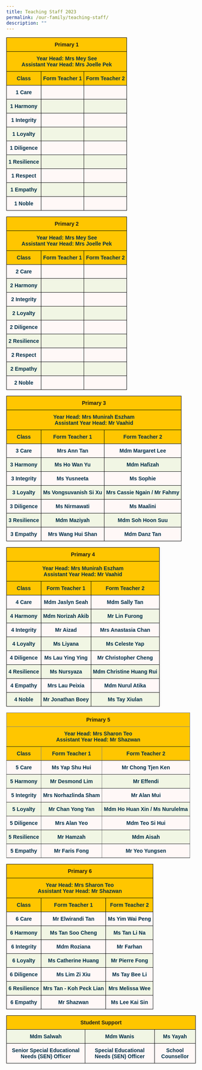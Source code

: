 ```yaml
---
title: Teaching Staff 2023
permalink: /our-family/teaching-staff/
description: ""
---
```


<style type="text/css">
.tg  {border-collapse:collapse;border-spacing:0;}
.tg td{border-color:black;border-style:solid;border-width:1px;font-family:Arial, sans-serif;font-size:14px;
  overflow:hidden;padding:10px 5px;word-break:normal;}
.tg th{border-color:black;border-style:solid;border-width:1px;font-family:Arial, sans-serif;font-size:14px;
  font-weight:normal;overflow:hidden;padding:10px 5px;word-break:normal;}
.tg .tg-0jnx{background-color:#ffc600;text-align:center;vertical-align:top}
.tg .tg-3uba{background-color:#FFC600;color:#002D46;font-weight:bold;text-align:center;vertical-align:top}
.tg .tg-7vye{background-color:#FFF8F7;color:#002D46;font-weight:bold;text-align:center;vertical-align:top}
.tg .tg-0ynh{background-color:#F1F6E4;color:#002D46;font-weight:bold;text-align:center;vertical-align:top}
</style>
<table class="tg">
<thead>
  <tr>
    <th class="tg-0jnx" colspan="3"><span style="font-weight:bold">Primary 1</span></th>
  </tr>
</thead>
<tbody>
  <tr>
    <td class="tg-3uba" colspan="3"><span style="font-weight:bold;color:#002D46;background-color:#FFC600">Year Head: Mrs Mey See</span><br><span style="font-weight:bold;color:#002D46;background-color:#FFC600">Assistant Year Head: Mrs Joelle Pek</span><br></td>
  </tr>
  <tr>
    <td class="tg-3uba"><span style="font-weight:bold;color:#002D46;background-color:#FFC600">Class</span></td>
    <td class="tg-3uba"><span style="font-weight:bold;color:#002D46;background-color:#FFC600">Form Teacher 1</span></td>
    <td class="tg-3uba"><span style="font-weight:bold;color:#002D46;background-color:#FFC600">Form Teacher 2</span></td>
  </tr>
  <tr>
    <td class="tg-7vye">1 Care<br></td>
    <td class="tg-7vye"></td>
    <td class="tg-7vye"></td>
  </tr>
  <tr>
    <td class="tg-0ynh">1 Harmony<br></td>
    <td class="tg-0ynh"><br></td>
    <td class="tg-0ynh"></td>
  </tr>
  <tr>
    <td class="tg-7vye">1 Integrity<br></td>
    <td class="tg-7vye"></td>
    <td class="tg-7vye"></td>
  </tr>
  <tr>
    <td class="tg-0ynh">1 Loyalty<br></td>
    <td class="tg-0ynh"><br></td>
    <td class="tg-0ynh"><br></td>
  </tr>
  <tr>
    <td class="tg-7vye">1 Diligence<br></td>
    <td class="tg-7vye"></td>
    <td class="tg-7vye"></td>
  </tr>
  <tr>
    <td class="tg-0ynh">1 Resilience<br></td>
    <td class="tg-0ynh"></td>
    <td class="tg-0ynh"><br></td>
  </tr>
  <tr>
    <td class="tg-7vye">1 Respect<br></td>
    <td class="tg-7vye"><br></td>
    <td class="tg-7vye"></td>
  </tr>
  <tr>
    <td class="tg-0ynh"> 1 Empathy</td>
    <td class="tg-0ynh"> <br></td>
    <td class="tg-0ynh"> </td>
	</tr>
  <tr>
    <td class="tg-7vye">1 Noble<br></td>
    <td class="tg-7vye"><br></td>
    <td class="tg-7vye"></td>
  </tr>
</tbody>
</table>

<style type="text/css">
.tg  {border-collapse:collapse;border-spacing:0;}
.tg td{border-color:black;border-style:solid;border-width:1px;font-family:Arial, sans-serif;font-size:14px;
  overflow:hidden;padding:10px 5px;word-break:normal;}
.tg th{border-color:black;border-style:solid;border-width:1px;font-family:Arial, sans-serif;font-size:14px;
  font-weight:normal;overflow:hidden;padding:10px 5px;word-break:normal;}
.tg .tg-0jnx{background-color:#ffc600;text-align:center;vertical-align:top}
.tg .tg-3uba{background-color:#FFC600;color:#002D46;font-weight:bold;text-align:center;vertical-align:top}
.tg .tg-7vye{background-color:#FFF8F7;color:#002D46;font-weight:bold;text-align:center;vertical-align:top}
.tg .tg-0ynh{background-color:#F1F6E4;color:#002D46;font-weight:bold;text-align:center;vertical-align:top}
</style>
<table class="tg">
<thead>
  <tr>
    <th class="tg-0jnx" colspan="3"><span style="font-weight:bold">Primary 2</span></th>
  </tr>
</thead>
<tbody>
  <tr>
    <td class="tg-3uba" colspan="3"><span style="font-weight:bold;color:#002D46;background-color:#FFC600">Year Head: Mrs Mey See</span><br><span style="font-weight:bold;color:#002D46;background-color:#FFC600">Assistant Year Head: Mrs Joelle Pek</span><br></td>
  </tr>
  <tr>
    <td class="tg-3uba"><span style="font-weight:bold;color:#002D46;background-color:#FFC600">Class</span></td>
    <td class="tg-3uba"><span style="font-weight:bold;color:#002D46;background-color:#FFC600">Form Teacher 1</span></td>
    <td class="tg-3uba"><span style="font-weight:bold;color:#002D46;background-color:#FFC600">Form Teacher 2</span></td>
  </tr>
  <tr>
    <td class="tg-7vye">2 Care<br></td>
    <td class="tg-7vye"></td>
    <td class="tg-7vye"></td>
  </tr>
  <tr>
    <td class="tg-0ynh">2 Harmony<br></td>
    <td class="tg-0ynh"><br></td>
    <td class="tg-0ynh"></td>
  </tr>
  <tr>
    <td class="tg-7vye">2 Integrity<br></td>
    <td class="tg-7vye"></td>
    <td class="tg-7vye"></td>
  </tr>
  <tr>
    <td class="tg-0ynh">2 Loyalty<br></td>
    <td class="tg-0ynh"><br></td>
    <td class="tg-0ynh"><br></td>
  </tr>
  <tr>
    <td class="tg-7vye">2 Diligence<br></td>
    <td class="tg-7vye"></td>
    <td class="tg-7vye"></td>
  </tr>
  <tr>
    <td class="tg-0ynh">2 Resilience<br></td>
    <td class="tg-0ynh"></td>
    <td class="tg-0ynh"><br></td>
  </tr>
  <tr>
    <td class="tg-7vye">2 Respect<br></td>
    <td class="tg-7vye"><br></td>
    <td class="tg-7vye"></td>
  </tr>
  <tr>
    <td class="tg-0ynh"> 2 Empathy</td>
    <td class="tg-0ynh"> <br></td>
    <td class="tg-0ynh"> </td>
	</tr>
  <tr>
    <td class="tg-7vye">2 Noble<br></td>
    <td class="tg-7vye"><br></td>
    <td class="tg-7vye"></td>
  </tr>
</tbody>
</table>

<style type="text/css">
.tg  {border-collapse:collapse;border-spacing:0;}
.tg td{border-color:black;border-style:solid;border-width:1px;font-family:Arial, sans-serif;font-size:14px;
  overflow:hidden;padding:10px 5px;word-break:normal;}
.tg th{border-color:black;border-style:solid;border-width:1px;font-family:Arial, sans-serif;font-size:14px;
  font-weight:normal;overflow:hidden;padding:10px 5px;word-break:normal;}
.tg .tg-0jnx{background-color:#ffc600;text-align:center;vertical-align:top}
.tg .tg-3uba{background-color:#FFC600;color:#002D46;font-weight:bold;text-align:center;vertical-align:top}
.tg .tg-7vye{background-color:#FFF8F7;color:#002D46;font-weight:bold;text-align:center;vertical-align:top}
.tg .tg-0ynh{background-color:#F1F6E4;color:#002D46;font-weight:bold;text-align:center;vertical-align:top}
</style>
<table class="tg">
<thead>
  <tr>
    <th class="tg-0jnx" colspan="3"><span style="font-weight:bold">Primary 3</span></th>
  </tr>
</thead>
<tbody>
  <tr>
    <td class="tg-3uba" colspan="3"><span style="font-weight:bold;color:#002D46;background-color:#FFC600">Year Head: Mrs Munirah Eszham</span><br><span style="font-weight:bold;color:#002D46;background-color:#FFC600">Assistant Year Head: Mr Vaahid</span><br></td>
  </tr>
  <tr>
    <td class="tg-3uba"><span style="font-weight:bold;color:#002D46;background-color:#FFC600">Class</span></td>
    <td class="tg-3uba"><span style="font-weight:bold;color:#002D46;background-color:#FFC600">Form Teacher 1</span></td>
    <td class="tg-3uba"><span style="font-weight:bold;color:#002D46;background-color:#FFC600">Form Teacher 2</span></td>
  </tr>
  <tr>
    <td class="tg-7vye">3 Care<br></td>
    <td class="tg-7vye">Mrs Ann Tan<br></td>
    <td class="tg-7vye">Mdm Margaret Lee</td>
  </tr>
  <tr>
    <td class="tg-0ynh">3 Harmony<br></td>
    <td class="tg-0ynh">Ms Ho Wan Yu<br></td>
    <td class="tg-0ynh">Mdm Hafizah</td>
  </tr>
  <tr>
    <td class="tg-7vye">3 Integrity<br></td>
    <td class="tg-7vye">Ms Yusneeta</td>
    <td class="tg-7vye">Ms Sophie</td>
  </tr>
  <tr>
    <td class="tg-0ynh">3 Loyalty<br></td>
    <td class="tg-0ynh">Ms  Vongsuvanish Si Xu<span style="color:#002D46;background-color:#F1F6E4"> </span><br></td>
    <td class="tg-0ynh">Mrs Cassie Ngain / Mr Fahmy</td>
  </tr>
  <tr>
    <td class="tg-7vye">3 Diligence<br></td>
    <td class="tg-7vye">Ms Nirmawati</td>
    <td class="tg-7vye">Ms Maalini</td>
  </tr>
  <tr>
    <td class="tg-0ynh">3 Resilience<br></td>
    <td class="tg-0ynh">Mdm Maziyah </td>
    <td class="tg-0ynh">Mdm Soh Hoon Suu <br></td>
  </tr>
  <tr>
    <td class="tg-7vye">3 Empathy<br></td>
    <td class="tg-7vye">Mrs Wang Hui Shan<br></td>
    <td class="tg-7vye">Mdm Danz Tan</td>
  </tr>
</tbody>
</table>

<style type="text/css">
.tg  {border-collapse:collapse;border-spacing:0;}
.tg td{border-color:black;border-style:solid;border-width:1px;font-family:Arial, sans-serif;font-size:14px;
  overflow:hidden;padding:10px 5px;word-break:normal;}
.tg th{border-color:black;border-style:solid;border-width:1px;font-family:Arial, sans-serif;font-size:14px;
  font-weight:normal;overflow:hidden;padding:10px 5px;word-break:normal;}
.tg .tg-0jnx{background-color:#ffc600;text-align:center;vertical-align:top}
.tg .tg-3uba{background-color:#FFC600;color:#002D46;font-weight:bold;text-align:center;vertical-align:top}
.tg .tg-7vye{background-color:#FFF8F7;color:#002D46;font-weight:bold;text-align:center;vertical-align:top}
.tg .tg-0ynh{background-color:#F1F6E4;color:#002D46;font-weight:bold;text-align:center;vertical-align:top}
</style>
<table class="tg">
<thead>
  <tr>
    <th class="tg-0jnx" colspan="3"><span style="font-weight:bold">Primary 4</span></th>
  </tr>
</thead>
<tbody>
  <tr>
    <td class="tg-3uba" colspan="3"><span style="font-weight:bold;color:#002D46;background-color:#FFC600">Year Head: Mrs Munirah Eszham</span><br><span style="font-weight:bold;color:#002D46;background-color:#FFC600">Assistant Year Head: Mr Vaahid</span><br></td>
  </tr>
  <tr>
    <td class="tg-3uba"><span style="font-weight:bold;color:#002D46;background-color:#FFC600">Class</span></td>
    <td class="tg-3uba"><span style="font-weight:bold;color:#002D46;background-color:#FFC600">Form Teacher 1</span></td>
    <td class="tg-3uba"><span style="font-weight:bold;color:#002D46;background-color:#FFC600">Form Teacher 2</span></td>
  </tr>
  <tr>
    <td class="tg-7vye">4 Care<br></td>
    <td class="tg-7vye">Mdm Jaslyn Seah</td>
    <td class="tg-7vye">Mdm Sally Tan</td>
  </tr>
  <tr>
    <td class="tg-0ynh">4 Harmony<br></td>
    <td class="tg-0ynh">Mdm Norizah Akib<br></td>
    <td class="tg-0ynh">Mr Lin Furong</td>
  </tr>
  <tr>
    <td class="tg-7vye">4 Integrity<br></td>
    <td class="tg-7vye">Mr Aizad</td>
    <td class="tg-7vye">Mrs Anastasia Chan</td>
  </tr>
  <tr>
    <td class="tg-0ynh">4 Loyalty<br></td>
    <td class="tg-0ynh">Ms Liyana<br></td>
    <td class="tg-0ynh">Ms Celeste Yap<br></td>
  </tr>
  <tr>
    <td class="tg-7vye">4 Diligence<br></td>
    <td class="tg-7vye">Ms Lau Ying Ying</td>
    <td class="tg-7vye">Mr Christopher Cheng</td>
  </tr>
  <tr>
    <td class="tg-0ynh">4 Resilience<br></td>
    <td class="tg-0ynh">Ms Nursyaza</td>
    <td class="tg-0ynh">Mdm Christine Huang Rui<br></td>
  </tr>
  <tr>
    <td class="tg-7vye">4 Empathy<br></td>
    <td class="tg-7vye">Mrs Lau Peixia<br></td>
    <td class="tg-7vye">Mdm Nurul Atika</td>
  </tr>
  <tr>
    <td class="tg-0ynh"> 4 Noble</td>
    <td class="tg-0ynh">Mr Jonathan Boey </td>
    <td class="tg-0ynh">Ms Tay Xiulan </td>
  </tr>
</tbody>
</table>

<style type="text/css">
.tg  {border-collapse:collapse;border-spacing:0;}
.tg td{border-color:black;border-style:solid;border-width:1px;font-family:Arial, sans-serif;font-size:14px;
  overflow:hidden;padding:10px 5px;word-break:normal;}
.tg th{border-color:black;border-style:solid;border-width:1px;font-family:Arial, sans-serif;font-size:14px;
  font-weight:normal;overflow:hidden;padding:10px 5px;word-break:normal;}
.tg .tg-d6ov{background-color:#FFC600;border-color:inherit;color:#002D46;font-weight:bold;text-align:center;vertical-align:top}
.tg .tg-31py{background-color:#F1F6E4;border-color:inherit;color:#002D46;font-weight:bold;text-align:center;vertical-align:top}
.tg .tg-prhm{background-color:#ffc600;border-color:inherit;text-align:center;vertical-align:top}
.tg .tg-q4r5{background-color:#FFF8F7;border-color:inherit;color:#002D46;font-weight:bold;text-align:center;vertical-align:top}
</style>
<table class="tg">
<thead>
  <tr>
    <th class="tg-prhm" colspan="3"><span style="font-weight:bold">Primary 5</span></th>
  </tr>
</thead>
<tbody>
  <tr>
    <td class="tg-d6ov" colspan="3"> Year Head: <span style="font-weight:bold;color:#002D46;background-color:#FFC600">Mrs Sharon Teo</span><br><span style="font-weight:bold;color:#002D46;background-color:#FFC600">Assistant </span>Year Head: Mr Shazwan</td>
  </tr>
  <tr>
    <td class="tg-d6ov"><span style="font-weight:bold;color:#002D46;background-color:#FFC600">Class</span></td>
    <td class="tg-d6ov"><span style="font-weight:bold;color:#002D46;background-color:#FFC600">Form Teacher 1</span></td>
    <td class="tg-d6ov"><span style="font-weight:bold;color:#002D46;background-color:#FFC600">Form Teacher 2</span></td>
  </tr>
  <tr>
    <td class="tg-q4r5">5 Care<br></td>
    <td class="tg-q4r5">Ms Yap Shu Hui</td>
    <td class="tg-q4r5">Mr Chong Tjen Ken</td>
  </tr>
  <tr>
    <td class="tg-31py">5 Harmony<br></td>
    <td class="tg-31py">Mr Desmond Lim<br></td>
    <td class="tg-31py">Mr Effendi</td>
  </tr>
  <tr>
    <td class="tg-q4r5">5 Integrity<br></td>
    <td class="tg-q4r5">Mrs Norhazlinda Sham</td>
    <td class="tg-q4r5">Mr Alan Mui</td>
  </tr>
  <tr>
    <td class="tg-31py">5 Loyalty<br></td>
		<td class="tg-31py">Mr Chan Yong Yan<span style="color:#002D46;background-color:#F1F6E4"> </span><br></td>
    <td class="tg-31py">Mdm Ho Huan Xin / Ms Nurulelma<br></td>
  </tr>
  <tr>
    <td class="tg-q4r5">5 Diligence<br></td>
    <td class="tg-q4r5">Mrs Alan Yeo</td>
    <td class="tg-q4r5">Mdm Teo Si Hui</td>
  </tr>
  <tr>
    <td class="tg-31py">5 Resilience<br></td>
    <td class="tg-31py">Mr Hamzah</td>
    <td class="tg-31py">Mdm Aisah<br></td>
  </tr>
  <tr>
    <td class="tg-q4r5">5 Empathy<br></td>
    <td class="tg-q4r5">Mr Faris Fong<br></td>
    <td class="tg-q4r5">Mr Yeo Yungsen</td>
  </tr>
</tbody>
</table>

<style type="text/css">
.tg  {border-collapse:collapse;border-spacing:0;}
.tg td{border-color:black;border-style:solid;border-width:1px;font-family:Arial, sans-serif;font-size:14px;
  overflow:hidden;padding:10px 5px;word-break:normal;}
.tg th{border-color:black;border-style:solid;border-width:1px;font-family:Arial, sans-serif;font-size:14px;
  font-weight:normal;overflow:hidden;padding:10px 5px;word-break:normal;}
.tg .tg-sbgr{background-color:#FFF8F7;color:#002D46;text-align:center;vertical-align:top}
.tg .tg-0jnx{background-color:#ffc600;text-align:center;vertical-align:top}
.tg .tg-3uba{background-color:#FFC600;color:#002D46;font-weight:bold;text-align:center;vertical-align:top}
.tg .tg-7vye{background-color:#FFF8F7;color:#002D46;font-weight:bold;text-align:center;vertical-align:top}
.tg .tg-0ynh{background-color:#F1F6E4;color:#002D46;font-weight:bold;text-align:center;vertical-align:top}
</style>
<table class="tg">
<thead>
  <tr>
    <th class="tg-0jnx" colspan="3"><span style="font-weight:bold">Primary 6</span></th>
  </tr>
</thead>
<tbody>
  <tr>
    <td class="tg-3uba" colspan="3"> Year Head: <span style="font-weight:bold;color:#002D46;background-color:#FFC600">Mrs Sharon Teo</span><br><span style="font-weight:bold;color:#002D46;background-color:#FFC600">Assistant </span>Year Head: Mr Shazwan</td>
  </tr>
  <tr>
    <td class="tg-3uba"><span style="font-weight:bold;color:#002D46;background-color:#FFC600">Class</span></td>
    <td class="tg-3uba"><span style="font-weight:bold;color:#002D46;background-color:#FFC600">Form Teacher 1</span></td>
    <td class="tg-3uba"><span style="font-weight:bold;color:#002D46;background-color:#FFC600">Form Teacher 2</span></td>
  </tr>
  <tr>
    <td class="tg-7vye">6 Care<br></td>
    <td class="tg-7vye">Mr Elwirandi Tan</td>
    <td class="tg-7vye">Ms Yim Wai Peng</td>
  </tr>
  <tr>
    <td class="tg-0ynh">6 Harmony<br></td>
    <td class="tg-0ynh">Ms Tan Soo Cheng<br></td>
    <td class="tg-0ynh">Ms Tan Li Na</td>
  </tr>
  <tr>
    <td class="tg-7vye">6 Integrity<br></td>
    <td class="tg-7vye">Mdm Roziana </td>
    <td class="tg-7vye">Mr Farhan</td>
  </tr>
  <tr>
    <td class="tg-0ynh">6 Loyalty<br></td>
    <td class="tg-0ynh">Ms Catherine Huang<br></td>
    <td class="tg-0ynh">Mr Pierre Fong<br></td>
  </tr>
  <tr>
    <td class="tg-7vye">6 Diligence<br></td>
    <td class="tg-7vye">Ms Lim Zi Xiu</td>
    <td class="tg-7vye">Ms Tay Bee Li</td>
  </tr>
  <tr>
    <td class="tg-0ynh">6 Resilience<br></td>
    <td class="tg-0ynh">Mrs Tan - Koh Peck Lian</td>
    <td class="tg-0ynh">Mrs Melissa Wee<br></td>
  </tr>
  <tr>
    <td class="tg-7vye">6 Empathy</td>
    <td class="tg-7vye">Mr Shazwan</td>
    <td class="tg-7vye">Ms Lee Kai Sin</td>
  </tr>
</tbody>
</table>

<style type="text/css">
.tg  {border-collapse:collapse;border-spacing:0;}
.tg td{border-color:black;border-style:solid;border-width:1px;font-family:Arial, sans-serif;font-size:14px;
  overflow:hidden;padding:10px 5px;word-break:normal;}
.tg th{border-color:black;border-style:solid;border-width:1px;font-family:Arial, sans-serif;font-size:14px;
  font-weight:normal;overflow:hidden;padding:10px 5px;word-break:normal;}
.tg .tg-baqh{text-align:center;vertical-align:top}
.tg .tg-0ynh{background-color:#F1F6E4;color:#002D46;font-weight:bold;text-align:center;vertical-align:top}
.tg .tg-7vye{background-color:#FFF8F7;color:#002D46;font-weight:bold;text-align:center;vertical-align:top}
</style>
<table class="tg">
<thead>
  <tr>
    <th class="tg-0jnx" colspan="3"><span style="font-weight:bold">Student Support</span></th>
  </tr>
</thead>
<tbody>
  <tr>
    <td class="tg-0ynh">Mdm Salwah</td>
    <td class="tg-0ynh">Mdm Wanis</td>
    <td class="tg-0ynh">Ms Yayah<br></td>
  </tr>
  <tr>
    <td class="tg-7vye">Senior Special Educational Needs (SEN) Officer<br></td>
    <td class="tg-7vye">Special Educational Needs (SEN) Officer<br></td>
    <td class="tg-7vye">School Counsellor</td>
  </tr>
</tbody>
</table>